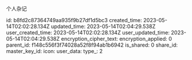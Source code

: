 个人杂记

id: b8fd2c87364749aa935f9b27df1d5bc3
created_time: 2023-05-14T02:02:28.134Z
updated_time: 2023-05-14T02:04:29.538Z
user_created_time: 2023-05-14T02:02:28.134Z
user_updated_time: 2023-05-14T02:04:29.538Z
encryption_cipher_text: 
encryption_applied: 0
parent_id: f148c556f3f74028a52f8f94ab1b6942
is_shared: 0
share_id: 
master_key_id: 
icon: 
user_data: 
type_: 2